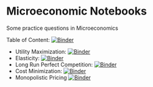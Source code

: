 # Microeconomic Notebooks

Some practice questions in Microeconomics

Table of Content: [![Binder](https://mybinder.org/badge_logo.svg)](https://mybinder.org/v2/gh/tfavory/micro-notebooks/HEAD)
  *  Utility Maximization: [![Binder](https://mybinder.org/badge_logo.svg)](https://mybinder.org/v2/gh/tfavory/micro-notebooks/HEAD?filepath=consumer_behavior.ipynb)
  *  Elasticity: [![Binder](https://mybinder.org/badge_logo.svg)](https://mybinder.org/v2/gh/tfavory/micro-notebooks/HEAD?filepath=elasticity.ipynb)
  *  Long Run Perfect Competition: [![Binder](https://mybinder.org/badge_logo.svg)](https://mybinder.org/v2/gh/tfavory/micro-notebooks/HEAD?filepath=long_run_competition.ipynb)
  *  Cost Minimization: [![Binder](https://mybinder.org/badge_logo.svg)](https://mybinder.org/v2/gh/tfavory/micro-notebooks/HEAD?filepath=cost_minimization.ipynb)
  *  Monopolistic Pricing [![Binder](https://mybinder.org/badge_logo.svg)](https://mybinder.org/v2/gh/tfavory/micro-notebooks/HEAD?filepath=monopolistic_pricing.ipynb)
